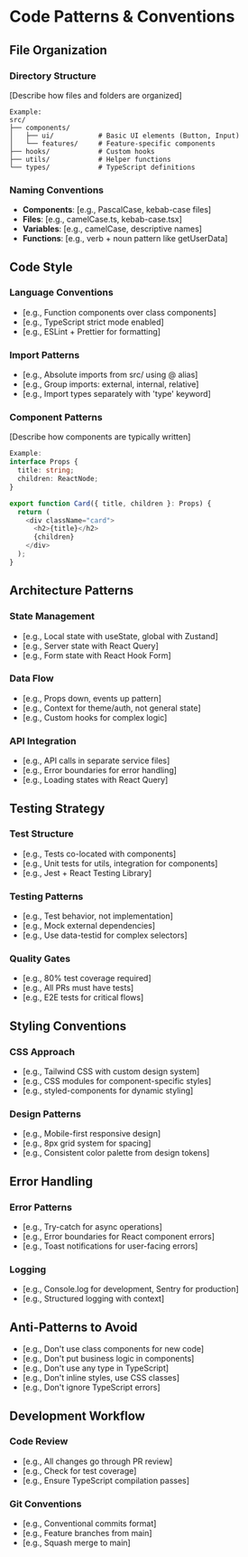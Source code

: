 # Code Patterns & Conventions

## File Organization
### Directory Structure
[Describe how files and folders are organized]
```
Example:
src/
├── components/
│   ├── ui/           # Basic UI elements (Button, Input)
│   └── features/     # Feature-specific components
├── hooks/            # Custom hooks
├── utils/            # Helper functions
└── types/            # TypeScript definitions
```

### Naming Conventions
- **Components**: [e.g., PascalCase, kebab-case files]
- **Files**: [e.g., camelCase.ts, kebab-case.tsx]
- **Variables**: [e.g., camelCase, descriptive names]
- **Functions**: [e.g., verb + noun pattern like getUserData]

## Code Style
### Language Conventions
- [e.g., Function components over class components]
- [e.g., TypeScript strict mode enabled]
- [e.g., ESLint + Prettier for formatting]

### Import Patterns
- [e.g., Absolute imports from src/ using @ alias]
- [e.g., Group imports: external, internal, relative]
- [e.g., Import types separately with 'type' keyword]

### Component Patterns
[Describe how components are typically written]
```typescript
Example:
interface Props {
  title: string;
  children: ReactNode;
}

export function Card({ title, children }: Props) {
  return (
    <div className="card">
      <h2>{title}</h2>
      {children}
    </div>
  );
}
```

## Architecture Patterns
### State Management
- [e.g., Local state with useState, global with Zustand]
- [e.g., Server state with React Query]
- [e.g., Form state with React Hook Form]

### Data Flow
- [e.g., Props down, events up pattern]
- [e.g., Context for theme/auth, not general state]
- [e.g., Custom hooks for complex logic]

### API Integration
- [e.g., API calls in separate service files]
- [e.g., Error boundaries for error handling]
- [e.g., Loading states with React Query]

## Testing Strategy
### Test Structure
- [e.g., Tests co-located with components]
- [e.g., Unit tests for utils, integration for components]
- [e.g., Jest + React Testing Library]

### Testing Patterns
- [e.g., Test behavior, not implementation]
- [e.g., Mock external dependencies]
- [e.g., Use data-testid for complex selectors]

### Quality Gates
- [e.g., 80% test coverage required]
- [e.g., All PRs must have tests]
- [e.g., E2E tests for critical flows]

## Styling Conventions
### CSS Approach
- [e.g., Tailwind CSS with custom design system]
- [e.g., CSS modules for component-specific styles]
- [e.g., styled-components for dynamic styling]

### Design Patterns
- [e.g., Mobile-first responsive design]
- [e.g., 8px grid system for spacing]
- [e.g., Consistent color palette from design tokens]

## Error Handling
### Error Patterns
- [e.g., Try-catch for async operations]
- [e.g., Error boundaries for React component errors]
- [e.g., Toast notifications for user-facing errors]

### Logging
- [e.g., Console.log for development, Sentry for production]
- [e.g., Structured logging with context]

## Anti-Patterns to Avoid
- [e.g., Don't use class components for new code]
- [e.g., Don't put business logic in components]
- [e.g., Don't use any type in TypeScript]
- [e.g., Don't inline styles, use CSS classes]
- [e.g., Don't ignore TypeScript errors]

## Development Workflow
### Code Review
- [e.g., All changes go through PR review]
- [e.g., Check for test coverage]
- [e.g., Ensure TypeScript compilation passes]

### Git Conventions
- [e.g., Conventional commits format]
- [e.g., Feature branches from main]
- [e.g., Squash merge to main]